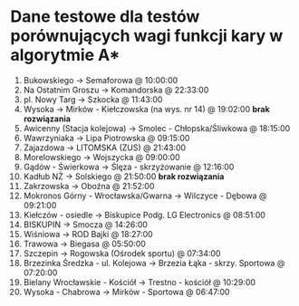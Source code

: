 # Dane testowe dla testów porównujących wagi funkcji kary w algorytmie A*

1. Bukowskiego -> Semaforowa @ 10:00:00
2. Na Ostatnim Groszu -> Komandorska @ 22:33:00
3. pl. Nowy Targ -> Szkocka @ 11:43:00
4. Wysoka -> Mirków - Kiełczowska (na wys. nr 14) @ 19:02:00 **brak rozwiązania**
5. Awicenny (Stacja kolejowa) -> Smolec - Chłopska/Śliwkowa @ 18:15:00
6. Wawrzyniaka -> Lipa Piotrowska @ 09:15:00
7. Zajazdowa -> LITOMSKA (ZUS) @ 21:43:00
8. Morelowskiego -> Wojszycka @ 09:00:00
9. Gądów - Świerkowa -> Ślęza - skrzyżowanie @ 12:16:00
10. Kadłub NŻ -> Solskiego @ 21:50:00 **brak rozwiązania**
11. Zakrzowska -> Oboźna @ 21:52:00
12. Mokronos Górny - Wrocławska/Gwarna -> Wilczyce - Dębowa @ 09:21:00
13. Kiełczów - osiedle -> Biskupice Podg. LG Electronics @ 08:51:00
14. BISKUPIN -> Smocza @ 14:26:00
15. Wiśniowa -> ROD Bajki @ 18:27:00
16. Trawowa -> Biegasa @ 05:50:00
17. Szczepin -> Rogowska (Ośrodek sportu) @ 07:34:00
18. Brzezinka Średzka - ul. Kolejowa -> Brzezia Łąka - skrzy. Sportowa @ 07:20:00
19. Bielany Wrocławskie - Kościół -> Trestno - kościół @ 10:29:00
20. Wysoka - Chabrowa -> Mirków - Sportowa @ 06:47:00